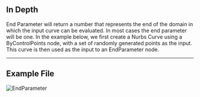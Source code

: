 ## In Depth
End Parameter will return a number that represents the end of the domain in which the input curve can be evaluated. In most cases the end parameter will be one. In the example below, we first create a Nurbs Curve using a ByControlPoints node, with a set of randomly generated points as the input. This curve is then used as the input to an EndParameter node.
___
## Example File

![EndParameter](./Autodesk.DesignScript.Geometry.Curve.EndParameter_img.jpg)

